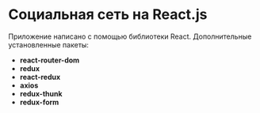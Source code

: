 # Социальная сеть на React.js

Приложение написано с помощью библиотеки React. Дополнительные установленные пакеты:

+ **react-router-dom**
+ **redux**
+ **react-redux**
+ **axios**
+ **redux-thunk**
+ **redux-form**